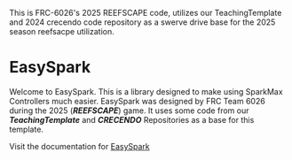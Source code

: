 This is FRC-6026's 2025 REEFSCAPE code, 
utilizes our TeachingTemplate and 2024 
crecendo code repository as a swerve drive 
base for the 2025 season reefsacpe utilization.



# EasySpark

Welcome to EasySpark. This is a library designed to make using SparkMax Controllers
much easier. EasySpark was designed by FRC Team 6026 during the 2025 (***REEFSCAPE***) game.
It uses some code from our ***TeachingTemplate*** and ***CRECENDO*** Repositories as a base for
this template.

Visit the documentation for [EasySpark]("https://frc-6026.gitbook.io/easyspark")
